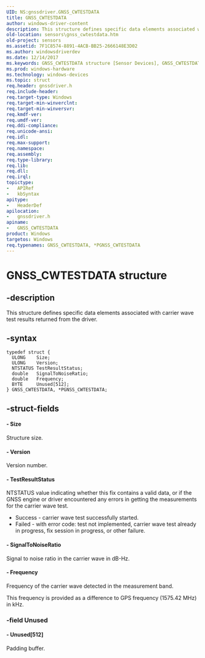 ```yaml
---
UID: NS:gnssdriver.GNSS_CWTESTDATA
title: GNSS_CWTESTDATA
author: windows-driver-content
description: This structure defines specific data elements associated with carrier wave test results returned from the driver.
old-location: sensors\gnss_cwtestdata.htm
old-project: sensors
ms.assetid: 7F1C8574-8891-4ACB-BB25-2666148E3D02
ms.author: windowsdriverdev
ms.date: 12/14/2017
ms.keywords: GNSS_CWTESTDATA structure [Sensor Devices], GNSS_CWTESTDATA, gnssdriver/GNSS_CWTESTDATA, *PGNSS_CWTESTDATA, PGNSS_CWTESTDATA, sensors.gnss_cwtestdata, PGNSS_CWTESTDATA structure pointer [Sensor Devices], gnssdriver/PGNSS_CWTESTDATA
ms.prod: windows-hardware
ms.technology: windows-devices
ms.topic: struct
req.header: gnssdriver.h
req.include-header: 
req.target-type: Windows
req.target-min-winverclnt: 
req.target-min-winversvr: 
req.kmdf-ver: 
req.umdf-ver: 
req.ddi-compliance: 
req.unicode-ansi: 
req.idl: 
req.max-support: 
req.namespace: 
req.assembly: 
req.type-library: 
req.lib: 
req.dll: 
req.irql: 
topictype:
-	APIRef
-	kbSyntax
apitype:
-	HeaderDef
apilocation:
-	gnssdriver.h
apiname:
-	GNSS_CWTESTDATA
product: Windows
targetos: Windows
req.typenames: GNSS_CWTESTDATA, *PGNSS_CWTESTDATA
---
```


# GNSS_CWTESTDATA structure


## -description


This structure defines specific data elements associated with  carrier wave test results returned from the driver.


## -syntax


````
typedef struct {
  ULONG    Size;
  ULONG    Version;
  NTSTATUS TestResultStatus;
  double   SignalToNoiseRatio;
  double   Frequency;
  BYTE     Unused[512];
} GNSS_CWTESTDATA, *PGNSS_CWTESTDATA;
````


## -struct-fields




#### - Size

Structure size.


#### - Version

Version number.


#### - TestResultStatus

NTSTATUS value indicating whether this fix contains a valid data, or if the GNSS engine or driver encountered any errors in getting the measurements for the carrier wave test.
<ul>
<li>
Success - carrier wave test successfully started.

</li>
<li>
Failed - with error code: test not implemented, carrier wave test already in progress, fix session in progress, or other failure.

</li>
</ul>

#### - SignalToNoiseRatio

Signal to noise ratio in the carrier wave in dB-Hz.


#### - Frequency

Frequency of the carrier wave detected in the measurement band.

This frequency is provided as a difference to GPS frequency (1575.42 MHz) in kHz.


### -field Unused

 



#### - Unused[512]

Padding buffer.

